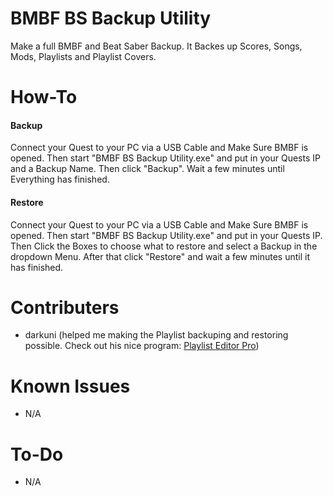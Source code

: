 # BMBF BS Backup Utility
Make a full BMBF and Beat Saber Backup. It Backes up Scores, Songs, Mods, Playlists and Playlist Covers.
# How-To
#### Backup
Connect your Quest to your PC via a USB Cable and Make Sure BMBF is opened. Then start "BMBF BS Backup Utility.exe" and put in your Quests IP and a Backup Name. Then click "Backup". Wait a few minutes until Everything has finished.
#### Restore
Connect your Quest to your PC via a USB Cable and Make Sure BMBF is opened. Then start "BMBF BS Backup Utility.exe" and put in your Quests IP. Then Click the Boxes to choose what to restore and select a Backup in the dropdown Menu. After that click "Restore" and wait a few minutes until it has finished.
# Contributers
- darkuni (helped me making the Playlist backuping and restoring possible. Check out his nice program: [Playlist Editor Pro](https://beatsaberquest.com/bmbf/my-tools/playlist-editor-pro/#:~:text=Playlist%20Editor%20Pro%20is%20a,details%20and%20download%20it%20here.))
# Known Issues
- N/A
# To-Do
- N/A
